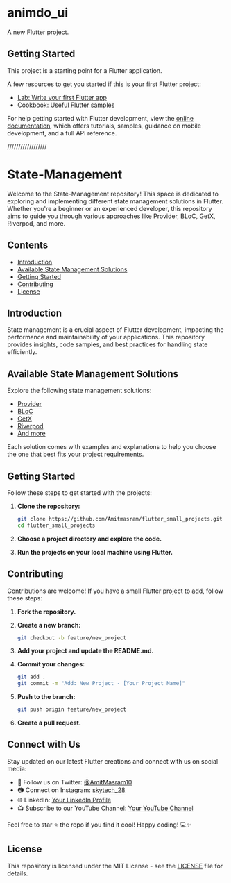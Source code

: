 # animdo_ui

A new Flutter project.

## Getting Started

This project is a starting point for a Flutter application.

A few resources to get you started if this is your first Flutter project:

- [Lab: Write your first Flutter app](https://docs.flutter.dev/get-started/codelab)
- [Cookbook: Useful Flutter samples](https://docs.flutter.dev/cookbook)

For help getting started with Flutter development, view the
[online documentation](https://docs.flutter.dev/), which offers tutorials,
samples, guidance on mobile development, and a full API reference.






//////////////////
# State-Management

Welcome to the State-Management repository! This space is dedicated to exploring and implementing different state management solutions in Flutter. Whether you're a beginner or an experienced developer, this repository aims to guide you through various approaches like Provider, BLoC, GetX, Riverpod, and more.

## Contents

- [Introduction](#introduction)
- [Available State Management Solutions](#available-state-management-solutions)
- [Getting Started](#getting-started)
- [Contributing](#contributing)
- [License](#license)

## Introduction

State management is a crucial aspect of Flutter development, impacting the performance and maintainability of your applications. This repository provides insights, code samples, and best practices for handling state efficiently.

## Available State Management Solutions

Explore the following state management solutions:

- [Provider](#)
- [BLoC](#)
- [GetX](#)
- [Riverpod](#)
- [And more](#)

Each solution comes with examples and explanations to help you choose the one that best fits your project requirements.

## Getting Started

Follow these steps to get started with the projects:

1. **Clone the repository:**

    ```bash
    git clone https://github.com/Amitmasram/flutter_small_projects.git
    cd flutter_small_projects
    ```

2. **Choose a project directory and explore the code.**

3. **Run the projects on your local machine using Flutter.**

## Contributing

Contributions are welcome! If you have a small Flutter project to add, follow these steps:

1. **Fork the repository.**

2. **Create a new branch:**

    ```bash
    git checkout -b feature/new_project
    ```

3. **Add your project and update the README.md.**

4. **Commit your changes:**

    ```bash
    git add .
    git commit -m "Add: New Project - [Your Project Name]"
    ```

5. **Push to the branch:**

    ```bash
    git push origin feature/new_project
    ```

6. **Create a pull request.**

## Connect with Us

Stay updated on our latest Flutter creations and connect with us on social media:

- 📱 Follow us on Twitter: [@AmitMasram10](https://twitter.com/AmitMasram10)
- 📷 Connect on Instagram: [skytech_28](https://www.instagram.com/skytech_28/)
- 🌐 LinkedIn: [Your LinkedIn Profile](https://www.linkedin.com/feed/)
- 📺 Subscribe to our YouTube Channel: [Your YouTube Channel](https://www.youtube.com/channel/UC95U3IDgISWVeyqo4CGBywQ)

Feel free to star ⭐️ the repo if you find it cool! Happy coding! 💻✨

## License

This repository is licensed under the MIT License - see the [LICENSE](LICENSE) file for details.

